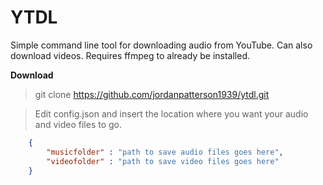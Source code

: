 # YTDL

Simple command line tool for downloading audio from YouTube. Can also download videos. Requires ffmpeg to already be installed.


**Download**

> git clone https://github.com/jordanpatterson1939/ytdl.git

> Edit config.json and insert the location where you want your audio and video files to go.   

```json
    {
        "musicfolder" : "path to save audio files goes here",
        "videofolder" : "path to save video files goes here"
    }
```